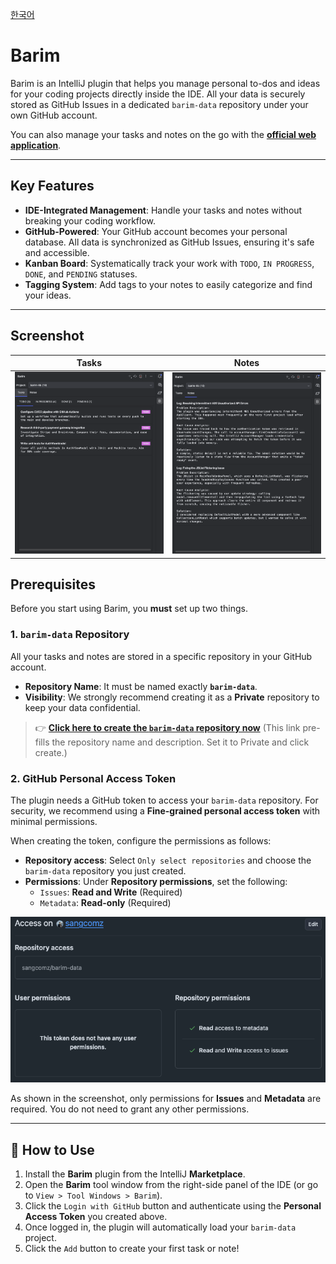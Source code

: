 [한국어](./README.ko.md)

# Barim

Barim is an IntelliJ plugin that helps you manage personal to-dos and ideas for your coding projects directly inside the IDE. All your data is securely stored as GitHub Issues in a dedicated `barim-data` repository under your own GitHub account.

You can also manage your tasks and notes on the go with the **[official web application](https://barim-app.vercel.app/)**.
***

## Key Features

* **IDE-Integrated Management**: Handle your tasks and notes without breaking your coding workflow.
* **GitHub-Powered**: Your GitHub account becomes your personal database. All data is synchronized as GitHub Issues, ensuring it's safe and accessible.
* **Kanban Board**: Systematically track your work with `TODO`, `IN PROGRESS`, `DONE`, and `PENDING` statuses.
* **Tagging System**: Add tags to your notes to easily categorize and find your ideas.

***

## Screenshot

| Tasks                               | Notes                               |
| ----------------------------------- | ----------------------------------- |
| ![Tasks Screen](image/task.png) | ![Notes Screen](image/note.png) |

## Prerequisites

Before you start using Barim, you **must** set up two things.

### 1. `barim-data` Repository

All your tasks and notes are stored in a specific repository in your GitHub account.

* **Repository Name**: It must be named exactly **`barim-data`**.
* **Visibility**: We strongly recommend creating it as a **Private** repository to keep your data confidential.

> 👉 **[Click here to create the `barim-data` repository now](https://github.com/new?name=barim-data&description=Data%20for%20the%20Barim%20IDE%20plugin.)**
> (This link pre-fills the repository name and description. Set it to Private and click create.)

### 2. GitHub Personal Access Token

The plugin needs a GitHub token to access your `barim-data` repository. For security, we recommend using a **Fine-grained personal access token** with minimal permissions.

When creating the token, configure the permissions as follows:

* **Repository access**: Select `Only select repositories` and choose the `barim-data` repository you just created.
* **Permissions**: Under **Repository permissions**, set the following:
  * `Issues`: **Read and Write** (Required)
  * `Metadata`: **Read-only** (Required)

![Token Permission Example](image/token_permission.png)

As shown in the screenshot, only permissions for **Issues** and **Metadata** are required. You do not need to grant any other permissions.

***

## 🚀 How to Use

1.  Install the **Barim** plugin from the IntelliJ **Marketplace**.
2.  Open the **Barim** tool window from the right-side panel of the IDE (or go to `View > Tool Windows > Barim`).
3.  Click the `Login with GitHub` button and authenticate using the **Personal Access Token** you created above.
4.  Once logged in, the plugin will automatically load your `barim-data` project.
5.  Click the `Add` button to create your first task or note!